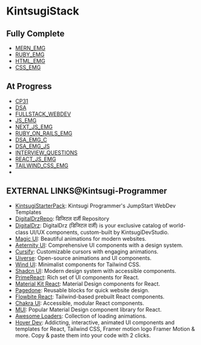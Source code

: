 # KintsugiStack

## Fully Complete

- [MERN\_EMG](/MERN_EMG/README.md)
- [RUBY\_EMG](/RUBY_EMG/README.md)
- [HTML\_EMG](/HTML_EMG/README.md)
- [CSS\_EMG](/CSS_EMG/README.md)

## At Progress

- [CP31](/CP31/README.md)
- [DSA](/DSA/README.md)
- [FULLSTACK\_WEBDEV](/FULLSTACK_WEBDEV/README.md)
- [JS\_EMG](/JS_EMG/README.md)
- [NEXT\_JS\_EMG](/NEXT_JS_EMG/README.md)
- [RUBY\_ON\_RAILS\_EMG](/RUBY_ON_RAILS_EMG/README.md)
- [DSA\_EMG\_C](/DSA_EMG_C/README.md)
- [DSA\_EMG\_JS](/DSA_EMG_JS/README.md)
- [INTERVIEW\_QUESTIONS](/INTERVIEW_QUESTIONS/README.md)
- [REACT\_JS\_EMG](/REACT_JS_EMG/README.md)
- [TAILWIND\_CSS\_EMG](/TAILWIND_CSS_EMG/README.md)
- 

## EXTERNAL LINKS@Kintsugi-Programmer

- [KintsugiStarterPack](https://github.com/kintsugi-programmer/kintsugi-starter-pack): Kintsugi Programmer's JumpStart WebDev Templates
- [DigitalDrzRepo](https://github.com/kintsugi-programmer/drz): डिजिटल दर्ज़ी Repository 
- [DigitalDrz](https://digitaldrz.vercel.app/): DigitalDrz (डिजिटल दर्ज़ी) is your exclusive catalog of world-class UI/UX components, custom-built by KintsugiDevStudio.
- [Magic UI](https://magicui.design/docs/components/marquee): Beautiful animations for modern websites.
- [Aeternity UI](https://ui.aceternity.com/components): Comprehensive UI components with a design system.
- [Cursify](https://cursify.vercel.app/): Customizable cursors with engaging animations.
- [Uiverse](https://uiverse.io/): Open-source animations and UI components.
- [Wind UI](https://wind-ui.com/components/): Minimalist components for Tailwind CSS.
- [Shadcn UI](https://ui.shadcn.com/): Modern design system with accessible components.
- [PrimeReact](https://primereact.org/installation/): Rich set of UI components for React.
- [Material Kit React](https://www.creative-tim.com/learning-lab/react/quick-start/material-kit/): Material Design components for React.
- [Pagedone](https://pagedone.io/blocks): Reusable blocks for quick website design.
- [Flowbite React](https://flowbite-react.com/): Tailwind-based prebuilt React components.
- [Chakra UI](https://www.chakra-ui.com/): Accessible, modular React components.
- [MUI](https://mui.com/core/): Popular Material Design component library for React.
- [Awesome Loaders](https://awesome-loaders.netlify.app/): Collection of loading animations.
- [Hover Dev](https://www.hover.dev/): Addicting, interactive, animated UI components and templates for  React,  Tailwind CSS, Framer motion logo Framer Motion & more. Copy & paste them into your code with 2 clicks.